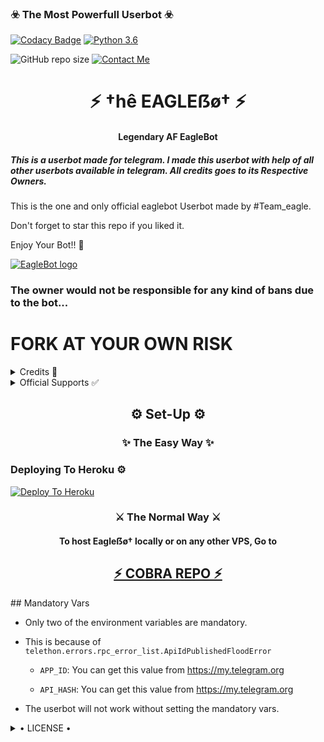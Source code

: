 <h3>☣️ The Most Powerfull Userbot ☣️</h3>

[![Codacy Badge](https://api.codacy.com/project/badge/Grade/f7c51539e67b483bb8d7749acca51d3a)](https://app.codacy.com/gh/KING-USER1/EAGLEU_SERBOT?utm_source=github.com&utm_medium=referral&utm_content=KING-USER1/EAGLE_USERBOT&utm_campaign=Badge_Grade_Settings)
[![Python 3.6](https://img.shields.io/badge/Python-3.6%20or%20newer-blue.svg)](https://www.python.org/downloads/release/python-360/)

![GitHub repo size](https://img.shields.io/github/repo-size/KING-USER1/EAGLE_USERBOT)
[![Contact Me](https://img.shields.io/badge/Telegram-Contact%20Me-informational)](https://t.me/devil_boy_6)

<h1 align="center">⚡ †hê EAGLEẞø† ⚡</h1>

<h4 align="center">Legendary AF EagleBot</h4>

<h5>This is a userbot made for telegram. I made this userbot with help of all other userbots available in telegram. All credits goes to its Respective Owners.</h5>

This is the one and only official eaglebot Userbot made by #Team_eagle.

Don't forget to star this repo if you liked it.

Enjoy Your Bot!! 🦅

[![EagleBot logo](https://telegra.ph/file/8a638fe98c217f020d01b.jpg)](https://t.me/EAGLE_USERBOT)

### The owner would not be responsible for any kind of bans due to the bot...

# FORK AT YOUR OWN RISK

<details>

  <summary> Credits 🏅 </summary>

• [JaaduBot](https://github.com/Amberyt/JaaduBot)

• [CatUserbot](https://github.com/sandy1709/catuserbot)

• [Uniborg](https://github.com/spechide/uniborg)

</details>

<details>

  <summary> Official Supports ✅ </summary>

```

Get help regarding setting up 

your Eagleẞø† in our official 

support Group and get updates

notifications in Update Channel.

```

<a href="https://t.me/EAGLE_USERBOT"><img src="https://img.shields.io/badge/Join-Support%20Channel-red.svg?style=for-the-badge&logo=Telegram"></a>

<a href="https://t.me/EAGLE_USERBOT"><img src="https://img.shields.io/badge/Join-Support%20Group-blue.svg?style=for-the-badge&logo=Telegram"></a>

</details>

</details>







<h2 align="center">⚙️ Set-Up ⚙️</h2>

<h3 align="center">✨ The Easy Way ✨</h3>

### Deploying To Heroku ⚙

[![Deploy To Heroku](https://www.herokucdn.com/deploy/button.svg)](https://heroku.com/deploy?template=https://github.com/KING-USER1/EAGLE_USERBOT)

</a>

<h3 align="center">⚔️ The Normal Way ⚔️</h3>

<h4 align="center">To host Eagleẞø† locally or on any other VPS, Go to</h4>

<h2 align="center"> <a href="https://github.com/thevaders/vader">⚡ COBRA REPO ⚡</a></h2>
## Mandatory Vars

- Only two of the environment variables are mandatory.

- This is because of `telethon.errors.rpc_error_list.ApiIdPublishedFloodError`

    - `APP_ID`:   You can get this value from https://my.telegram.org

    - `API_HASH`:   You can get this value from https://my.telegram.org

- The userbot will not work without setting the mandatory vars.

<details>

  <summary> • LICENSE • </summary>

![](https://www.gnu.org/graphics/gplv3-or-later.png)

Copyright (C) 2021 KING-USER1

Poject [Eaglebot](https://github.com/KING-USER1/EAGLE_BOT) is free software: you can redistribute it and/or modify

it under the terms of the GNU General Public License as published by

the Free Software Foundation, either version 3 of the License, or

(at your option) any later version.

This program is distributed in the hope that it will be useful,

but WITHOUT ANY WARRANTY; without even the implied warranty of

MERCHANTABILITY or FITNESS FOR A PARTICULAR PURPOSE.  See the

GNU General Public License for more details.

You should have received a copy of the GNU General Public License

along with this program. If not, see <https://www.gnu.org/licenses/>.

</details>
